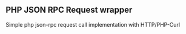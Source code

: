 ## PHP JSON RPC Request wrapper

Simple php json-rpc request call implementation with HTTP/PHP-Curl 
